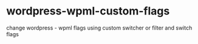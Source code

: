 # wordpress-wpml-custom-flags
change wordpress - wpml flags using custom switcher or filter and switch flags
